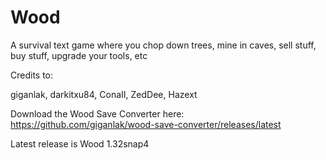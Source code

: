 # Wood
A survival text game where you chop down trees, mine in caves, sell stuff, buy stuff, upgrade your tools, etc

Credits to:

giganlak, darkitxu84, ConaII, ZedDee, Hazext

Download the Wood Save Converter here: https://github.com/giganlak/wood-save-converter/releases/latest

Latest release is Wood 1.32snap4
